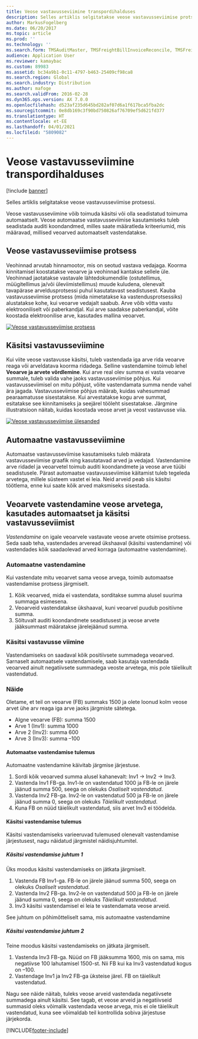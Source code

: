 ```yaml
---
title: Veose vastavusseviimine transpordihalduses
description: Selles artiklis selgitatakse veose vastavusseviimise protsessi.
author: MarkusFogelberg
ms.date: 06/20/2017
ms.topic: article
ms.prod: ''
ms.technology: ''
ms.search.form: TMSAuditMaster, TMSFreightBillInvoiceReconcile, TMSFreightBillSummary, TMSFreightBillType, TMSFreightMatchReason, TMSFBDetailReconcile, TMSInvoiceTable,TMSInvoiceLineReconcile,TMSReconcileInvoice, TMSFreightBillDetail, TMSFreightBillTypeAssignment, TMSRejectInvoiceLine, TMSMiscellaneousCharge
audience: Application User
ms.reviewer: kamaybac
ms.custom: 89983
ms.assetid: bc34a9b1-0c11-4797-b463-25409cf98ca8
ms.search.region: Global
ms.search.industry: Distribution
ms.author: mafoge
ms.search.validFrom: 2016-02-28
ms.dyn365.ops.version: AX 7.0.0
ms.openlocfilehash: d523af235d645bd282af07d6a1f617bca5fba2dc
ms.sourcegitcommit: 0e8db169c3f90bd750826af76709ef5d621fd377
ms.translationtype: HT
ms.contentlocale: et-EE
ms.lasthandoff: 04/01/2021
ms.locfileid: "5809082"
---
```

# <a name="reconcile-freight-in-transportation-management"></a>Veose vastavusseviimine transpordihalduses

[!include [banner](../includes/banner.md)]

Selles artiklis selgitatakse veose vastavusseviimise protsessi.

Veose vastavusseviimine võib toimuda käsitsi või olla seadistatud toimuma automaatselt. Veose automaatse vastavusseviimise kasutamiseks tuleb seadistada auditi koondandmed, milles saate määratleda kriteeriumid, mis määravad, millised veoarved automaatselt vastendatakse.

## <a name="the-freight-reconciliation-process"></a>Veose vastavusseviimise protsess

Veohinnad arvutab hinnamootor, mis on seotud vastava vedajaga. Koorma kinnitamisel koostatakse veoarve ja veohinnad kantakse sellele üle. Veohinnad jaotatakse vastavale lähtedokumendile (ostutellimus, müügitellimus ja/või üleviimistellimus) muude kuludena, olenevalt tavapärase arveldusprotsessi puhul kasutatavast seadistusest. Kauba vastavusseviimise protsess (mida nimetatakse ka vastendusprotsessiks) alustatakse kohe, kui veoarve vedajalt saabub. Arve võib võtta vastu elektrooniliselt või paberkandjal. Kui arve saadakse paberkandjal, võite koostada elektroonilise arve, kasutades mallina veoarvet.

[![Veose vastavusseviimise protsess](./media/freight-reconcilation-process.jpg)](./media/freight-reconcilation-process.jpg)

## <a name="manual-reconciliation"></a>Käsitsi vastavusseviimine

Kui viite veose vastavusse käsitsi, tuleb vastendada iga arve rida veoarve reaga või arveldatava koorma ridadega. Selline vastendamine toimub lehel **Veoarve ja arvete võrdlemine**. Kui arve real olev summa ei vasta veoarve summale, tuleb valida vahe jaoks vastavusseviimise põhjus. Kui vastavusseviimisel on mitu põhjust, võite vastendamata summa nende vahel ära jagada. Vastavusseviimise põhjus määrab, kuidas vahesummad pearaamatusse sisestatakse. Kui arvestatakse kogu arve summat, esitatakse see kinnitamiseks ja seejärel tööleht sisestatakse. Järgmine illustratsioon näitab, kuidas koostada veose arvet ja veost vastavusse viia.

[![Veose vastavusseviimise ülesanded](./media/processflowforfreightreconciliation.jpg)](./media/processflowforfreightreconciliation.jpg)

## <a name="automatic-reconciliation"></a>Automaatne vastavusseviimine

Automaatse vastavusseviimise kasutamiseks tuleb määrata vastavusseviimise graafik ning kasutatavad arved ja vedajad. Vastendamine arve ridadel ja veoarvetel toimub auditi koondandmete ja veose arve tüübi seadistusele. Pärast automaatse vastavusseviimise käitamist tuleb tegeleda arvetega, millele süsteem vastet ei leia. Neid arveid peab siis käsitsi töötlema, enne kui saate kõik arved maksmiseks sisestada.

## <a name="match-freight-bills-with-freight-invoices-using-automatic-or-manual-reconciliation"></a>Veoarvete vastendamine veose arvetega, kasutades automaatset ja käsitsi vastavusseviimist

*Vastendamine* on igale veoarvele vastavate veose arvete otsimise protsess. Seda saab teha, vastendades arveread ükshaaval (käsitsi vastendamine) või vastendades kõik saadaolevad arved korraga (automaatne vastendamine).

### <a name="auto-matching"></a>Automaatne vastendamine

Kui vastendate mitu veoarvet sama veose arvega, toimib automaatse vastendamise protsess järgmiselt.

1. Kõik veoarved, mida ei vastendata, sorditakse summa alusel suurima summaga esimesena.
1. Veoarveid vastendatakse ükshaaval, kuni veoarvel puudub positiivne summa.
1. Sõltuvalt auditi koondandmete seadistusest ja veose arvete jääksummast määratakse järelejäänud summa.

### <a name="manual-matching"></a>Käsitsi vastavusse viimine

Vastendamiseks on saadaval kõik positiivsete summadega veoarved. Sarnaselt automaatsele vastendamisele, saab kasutaja vastendada veoarved ainult negatiivsete summadega veoste arvetega, mis pole täielikult vastendatud.

### <a name="example"></a>Näide

Oletame, et teil on veoarve (FB) summaks 1500 ja olete loonud kolm veose arvet ühe arv reaga iga arve jaoks järgmiste sätetega.

- Algne veoarve (FB): summa 1500
- Arve 1 (Inv1): summa 1000
- Arve 2 (Inv2): summa 600
- Arve 3 (Inv3): summa –100

#### <a name="automatic-matching-result"></a>Automaatse vastendamise tulemus

Automaatne vastendamine käivitab järgmise järjestuse.

1. Sordi kõik veoarved summa alusel kahanevalt: Inv1 -> Inv2 -> Inv3.
1. Vastenda Inv1 FB-ga. Inv1-le on vastendatud 1000 ja FB-le on järele jäänud summa 500, seega on olekuks *Osaliselt vastendatud*.
1. Vastenda Inv2 FB-ga. Inv2-le on vastendatud 500 ja FB-le on järele jäänud summa 0, seega on olekuks *Täielikult vastendatud*.
1. Kuna FB on nüüd täielikult vastendatud, siis arvet Inv3 ei töödelda.

#### <a name="manual-matching-result"></a>Käsitsi vastendamise tulemus

Käsitsi vastendamiseks varieeruvad tulemused olenevalt vastendamise järjestusest, nagu näidatud järgmistel näidisjuhtumitel.

##### <a name="manual-matching-case-1"></a>Käsitsi vastendamise juhtum 1

Üks moodus käsitsi vastendamiseks on jätkata järgmiselt.

1. Vastenda FB Inv1-ga. FB-le on järele jäänud summa 500, seega on olekuks *Osaliselt vastendatud*.
1. Vastenda Inv2 FB-ga. Inv2-le on vastendatud 500 ja FB-le on järele jäänud summa 0, seega on olekuks *Täielikult vastendatud*.
1. Inv3 käsitsi vastendamisel ei leia te vastendamata veose arveid.

See juhtum on põhimõtteliselt sama, mis automaatne vastendamine

##### <a name="manual-matching-case-2"></a>Käsitsi vastendamise juhtum 2

Teine moodus käsitsi vastendamiseks on jätkata järgmiselt.

1. Vastenda Inv3 FB-ga. Nüüd on FB jääksumma 1600, mis on sama, mis negatiivse 100 lahutamisel 1500-st. Nii FB kui ka Inv3 vastendatud kogus on –100.
1. Vastendage Inv1 ja Inv2 FB-ga üksteise järel. FB on täielikult vastendatud.

Nagu see näide näitab, tuleks veose arveid vastendada negatiivsete summadega ainult käsitsi. See tagab, et veose arveid ja negatiivseid summasid oleks võimalik vastendada veose arvega, mis ei ole täielikult vastendatud, kuna see võimaldab teil kontrollida sobiva järjestuse järjekorda.


[!INCLUDE[footer-include](../../includes/footer-banner.md)]